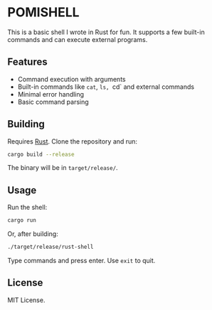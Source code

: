 # POMISHELL

This is a basic shell I wrote in Rust for fun. It supports a few built-in commands and can execute external programs.

## Features

- Command execution with arguments
- Built-in commands like `cat`, `ls, `cd` and external commands
- Minimal error handling
- Basic command parsing

## Building

Requires [Rust](https://www.rust-lang.org/tools/install). Clone the repository and run:

```bash
cargo build --release
```

The binary will be in `target/release/`.

## Usage

Run the shell:

```bash
cargo run
```

Or, after building:

```bash
./target/release/rust-shell
```

Type commands and press enter. Use `exit` to quit.

## License

MIT License.

